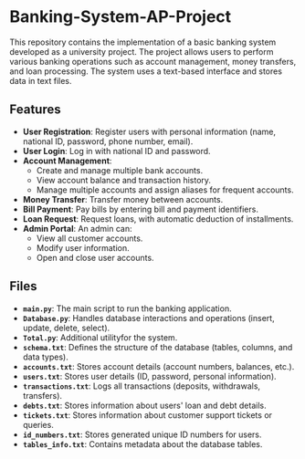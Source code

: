 # Banking-System-AP-Project

This repository contains the implementation of a basic banking system developed as a university project. The project allows users to perform various banking operations such as account management, money transfers, and loan processing. The system uses a text-based interface and stores data in text files.

## Features

- **User Registration**: Register users with personal information (name, national ID, password, phone number, email).
- **User Login**: Log in with national ID and password.
- **Account Management**:
  - Create and manage multiple bank accounts.
  - View account balance and transaction history.
  - Manage multiple accounts and assign aliases for frequent accounts.
- **Money Transfer**: Transfer money between accounts.
- **Bill Payment**: Pay bills by entering bill and payment identifiers.
- **Loan Request**: Request loans, with automatic deduction of installments.
- **Admin Portal**: An admin can:
  - View all customer accounts.
  - Modify user information.
  - Open and close user accounts.
  
## Files

- **`main.py`**: The main script to run the banking application.
- **`Database.py`**: Handles database interactions and operations (insert, update, delete, select).
- **`Total.py`**: Additional utilityfor the system.
- **`schema.txt`**: Defines the structure of the database (tables, columns, and data types).
- **`accounts.txt`**: Stores account details (account numbers, balances, etc.).
- **`users.txt`**: Stores user details (ID, password, personal information).
- **`transactions.txt`**: Logs all transactions (deposits, withdrawals, transfers).
- **`debts.txt`**: Stores information about users' loan and debt details.
- **`tickets.txt`**: Stores information about customer support tickets or queries.
- **`id_numbers.txt`**: Stores generated unique ID numbers for users.
- **`tables_info.txt`**: Contains metadata about the database tables.

